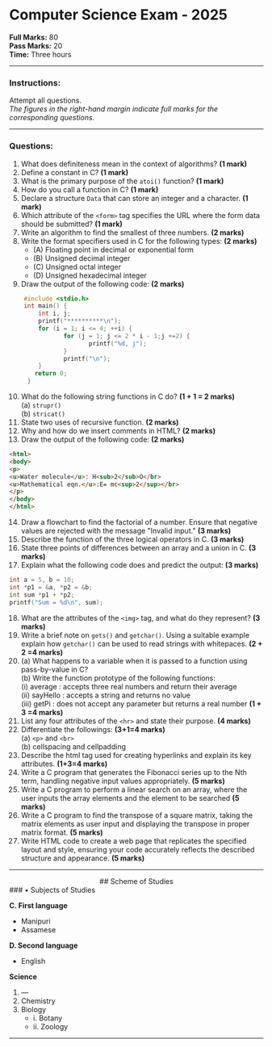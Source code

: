 # Computer Science Exam - 2025

**Full Marks:** 80  
**Pass Marks:** 20  
**Time:** Three hours

---

### Instructions:
Attempt all questions.  
*The figures in the right-hand margin indicate full marks for the corresponding questions.*

---

### Questions:

1. What does definiteness mean in the context of algorithms? **(1 mark)**  
2. Define a constant in C? **(1 mark)**  
3. What is the primary purpose of the `atoi()` function? **(1 mark)**  
4. How do you call a function in C? **(1 mark)**  
5. Declare a structure `Data` that can store an integer and a character. **(1 mark)**  
6. Which attribute of the `<form>` tag specifies the URL where the form data should be submitted? **(1 mark)**  
7. Write an algorithm to find the smallest of three numbers. **(2 marks)**  
8. Write the format specifiers used in C for the following types: **(2 marks)**  
    - (A) Floating point in decimal or exponential form  
    - (B) Unsigned decimal integer  
    - (C) Unsigned octal integer  
    - (D) Unsigned hexadecimal integer  
9. Draw the output of the following code: **(2 marks)**
```c
    #include <stdio.h>
    int main() {
        int i, j;
        printf("**********\n");
        for (i = 1; i <= 4; ++i) {
               for (j = 1; j <= 2 * i - 1;j +=2) {
                      printf("%d, j");
               }
               printf("\n");
        }
       return 0;
     } 
```
10. What do the following string functions in C do? **(1 + 1 = 2 marks)**<br>
(a) `strupr() `<br>
(b) `stricat() `
11. State two uses of recursive function. **(2 marks)**
12. Why and how do we insert comments in HTML? **(2 marks)**
13. Draw the output of the following code: **(2 marks)**
```html
<html> 
<body> 
<p> 
<u>Water molecule</u>: H<sub>2</sub>O</br> 
<u>Mathematical eqn.</u>:E= mc<sup>2</sup></br> 
</p> 
</body> 
</html> 
```
14. Draw a flowchart to find the factorial of a number. Ensure that negative values are rejected with the message "Invalid input." **(3 marks)**
15. Describe the function of the three logical operators in C. **(3 marks)**
16. State three points of differences between an array and a union in C. **(3 marks)**
17. Explain what the following code does and predict the output: **(3 marks)**
```C
int a = 5, b = 10; 
int *p1 = &a, *p2 = &b; 
int sum *p1 + *p2; 
printf("Sum = %d\n", sum);
```
18. What are the attributes of the `<img>` tag, and what do they represent? **(3 marks)** 
19. Write a brief note on `gets()` and `getchar()`. Using a suitable example explain how `getchar()` can be used to read strings with whitepaces. **(2 + 2 =4 marks)**
20. (a) What happens to a variable when it is passed to a function using pass-by-value in C? <br>
    (b) Write the function prototype of the following functions: <br>
        (i) average : accepts three real numbers and return their average <br>
        (ii) sayHello : accepts a string and returns no value <br>
        (iii) getPi : does not accept any parameter but returns a real number **(1 + 3 =4 marks)**
21. List any four attributes of the `<hr>` and state their purpose. **(4 marks)**
22. Differentiate the followings: **(3+1=4 marks)** <br>
    (a) `<p>` and `<br>` <br>
    (b) cellspacing and cellpadding
23. Describe the html tag used for creating hyperlinks and explain its key attributes. **(1+3=4 marks)**
24. Write a C program that generates the Fibonacci series up to the Nth term, handling negative input values appropriately. **(5 marks)**
25. Write a C program to perform a linear search on an array, where the user inputs the array elements and the element to be searched **(5 marks)**
26. Write a C program to find the transpose of a square matrix, taking the matrix elements as user input and displaying the transpose in proper matrix format. **(5 marks)** 
27. Write HTML code to create a web page that replicates the specified layout and style, ensuring your code accurately reflects the described structure and appearance. **(5 marks)** 
---
<div align="center">
## Scheme of Studies
</div>
### • Subjects of Studies

**C. First language**  
- Manipuri  
- Assamese  

**D. Second language**  
- English  

**Science**  
1. —  
2. Chemistry  
3. Biology  
   - i. Botany  
   - ii. Zoology  

---
